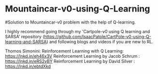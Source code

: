 # Mountaincar-v0-using-Q-Learning

#Solution to Mountaincar-v0 problem with the help of Q-learning.

I highly recommend going through my 'Cartpole-v0 using Q learning and SARSA' repository (https://github.com/IsaacPatole/CartPole-v0-using-Q-learning-and-SARSA) and following blogs and videos if you are new to RL.

Thomos Simonini: Reinforcement Learning with Q Learning: https://lnkd.in/eh46x3V
Reinforcement Learning by Jacob Schrum : https://lnkd.in/eRS2vBY
Reinforcement Learning by David Silver : https://lnkd.in/ebtdXkd
